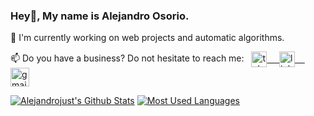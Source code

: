 <!-- **alejandrojust/alejandrojust** is a ✨ _special_ ✨ repository because its `README.md` (this file) appears on your GitHub profile. -->

### Hey👋, My name is **Alejandro Osorio**.

🔧 I'm currently working on web projects and automatic algorithms.

📫 Do you have a business? Do not hesitate to reach me: &nbsp; 
  <a href="https://t.me/alejandrojust" target="_blank">
      <img align="center" alt="telegram" width="25px" src="https://www.vectorlogo.zone/logos/telegram/telegram-icon.svg" /> &nbsp; &nbsp;
  <a href="https://www.linkedin.com/in/alejandrojust/" target="_blank">
      <img align="center" alt="linkedin" width="25px" src="https://www.vectorlogo.zone/logos/linkedin/linkedin-icon.svg" /> &nbsp; &nbsp;
  <a href="mailto:alejandrojust2@gmail.com" target="_blank">
      <img align="center" alt="gmail" width="30px" src="https://www.vectorlogo.zone/logos/gmail/gmail-icon.svg" />

<!-- Github  Stats -->
[![Alejandrojust's Github Stats](https://github-readme-stats.vercel.app/api?username=alejandrojust&show_icons=true&include_all_commits=false&theme=radical&count_private=true&rank_icon=github&hide_rank=false&card_width=400&line_height=28&hide_border=true&title_color=E4D00A&text_bold=false&icon_color=E4D00A)](https://github.com/anuraghazra/github-readme-stats)
[![Most Used Languages](https://github-readme-stats.vercel.app/api/top-langs/?username=alejandrojust&langs_count=5&theme=radical&layout=donut&hide_title=false&hide_border=true&title_color=E4D00A&size_weight=0.5&count_weight=0.5)](https://github.com/anuraghazra/github-readme-stats)
